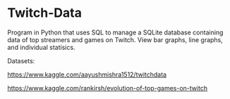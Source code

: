 # Twitch-Data

Program in Python that uses SQL to manage a SQLite database containing data of top streamers and games on Twitch. View bar graphs, line graphs, and individual statisics.

Datasets: 

https://www.kaggle.com/aayushmishra1512/twitchdata

https://www.kaggle.com/rankirsh/evolution-of-top-games-on-twitch
